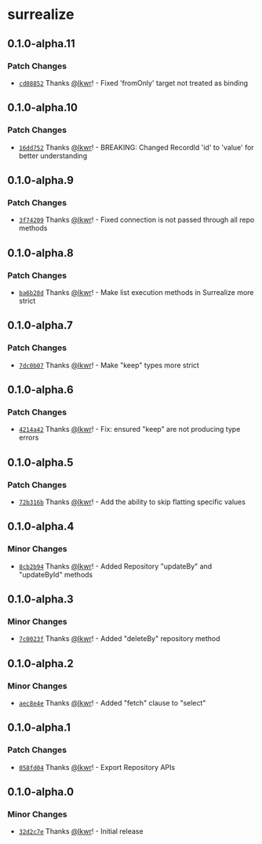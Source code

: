 # surrealize

## 0.1.0-alpha.11

### Patch Changes

- [`cd08852`](https://github.com/surrealize/surrealize/commit/cd08852023fd3f8d40a0d737ffe4d9fb84dc20f1) Thanks [@lkwr](https://github.com/lkwr)! - Fixed 'fromOnly' target not treated as binding

## 0.1.0-alpha.10

### Patch Changes

- [`16dd752`](https://github.com/surrealize/surrealize/commit/16dd752e46ca71ba796401dc2457bf7ae85442c5) Thanks [@lkwr](https://github.com/lkwr)! - BREAKING: Changed RecordId 'id' to 'value' for better understanding

## 0.1.0-alpha.9

### Patch Changes

- [`3f74209`](https://github.com/surrealize/surrealize/commit/3f7420963e03cde0b311a11c3dab5abbe1fce64f) Thanks [@lkwr](https://github.com/lkwr)! - Fixed connection is not passed through all repo methods

## 0.1.0-alpha.8

### Patch Changes

- [`ba6b28d`](https://github.com/surrealize/surrealize/commit/ba6b28dbfc35ad9336c2aab72e2586e80e9aa970) Thanks [@lkwr](https://github.com/lkwr)! - Make list execution methods in Surrealize more strict

## 0.1.0-alpha.7

### Patch Changes

- [`7dc0b07`](https://github.com/surrealize/surrealize/commit/7dc0b07ffcf25b4eea134ca9c2552a9e10340504) Thanks [@lkwr](https://github.com/lkwr)! - Make "keep" types more strict

## 0.1.0-alpha.6

### Patch Changes

- [`4214a42`](https://github.com/surrealize/surrealize/commit/4214a425107514e75a0c86367a6eefe01feba928) Thanks [@lkwr](https://github.com/lkwr)! - Fix: ensured "keep" are not producing type errors

## 0.1.0-alpha.5

### Patch Changes

- [`72b316b`](https://github.com/surrealize/surrealize/commit/72b316b2e1da3d858143fb5d9975cc9847d2a934) Thanks [@lkwr](https://github.com/lkwr)! - Add the ability to skip flatting specific values

## 0.1.0-alpha.4

### Minor Changes

- [`8cb2b94`](https://github.com/surrealize/surrealize/commit/8cb2b94038df0575e584d65c3ba184cb288c1ec1) Thanks [@lkwr](https://github.com/lkwr)! - Added Repository "updateBy" and "updateById" methods

## 0.1.0-alpha.3

### Minor Changes

- [`7c0023f`](https://github.com/surrealize/surrealize/commit/7c0023f8c071f3c2158b4be9ebc5df76c7ac0652) Thanks [@lkwr](https://github.com/lkwr)! - Added "deleteBy" repository method

## 0.1.0-alpha.2

### Minor Changes

- [`aec8e4e`](https://github.com/surrealize/surrealize/commit/aec8e4eb271fff5f522e2cc3c9fba37569b82121) Thanks [@lkwr](https://github.com/lkwr)! - Added "fetch" clause to "select"

## 0.1.0-alpha.1

### Patch Changes

- [`058fd04`](https://github.com/surrealize/surrealize/commit/058fd04e1d2c37e6c499e864e4a53b3435e449a9) Thanks [@lkwr](https://github.com/lkwr)! - Export Repository APIs

## 0.1.0-alpha.0

### Minor Changes

- [`32d2c7e`](https://github.com/surrealize/surrealize/commit/32d2c7e10713c6c07a8119f319edbc0c149e4eb3) Thanks [@lkwr](https://github.com/lkwr)! - Initial release
